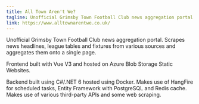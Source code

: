 ```yaml
---
title: All Town Aren't We?
tagline: Unofficial Grimsby Town Football Club news aggregation portal
link: https://www.alltownarentwe.co.uk/
---
```


Unofficial Grimsby Town Football Club news aggregation portal. Scrapes news headlines, league tables and fixtures from various sources and aggregates them onto a single page.

Frontend built with Vue V3 and hosted on Azure Blob Storage Static Websites.

Backend built using C#/.NET 6 hosted using Docker. Makes use of HangFire for scheduled tasks, Entity Framework with PostgreSQL and Redis cache. Makes use of various third-party APIs and some web scraping.